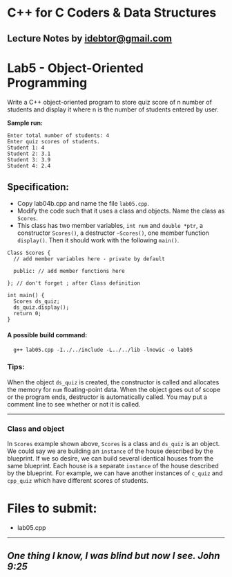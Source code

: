# C++ for C Coders & Data Structures
Lecture Notes by idebtor@gmail.com
-------------------
# Lab5 - Object-Oriented Programming
Write a C++ object-oriented program to store quiz score of n number of students and display it where n is the number of students entered by user.

__Sample run:__
```
Enter total number of students: 4
Enter quiz scores of students.
Student 1: 4
Student 2: 3.1
Student 3: 3.9
Student 4: 2.4
```
## Specification:
  - Copy lab04b.cpp and name the file `lab05.cpp`.
  - Modify the code such that it uses a class and objects. Name the class as `Scores`.  
  - This class has two member variables, `int num` and `double *ptr`, a constructor `Scores()`, a destructor `~Scores()`, one member function `display()`.  Then it should work with the following `main()`.

```
Class Scores {
  // add member variables here - private by default

  public: // add member functions here

}; // don't forget ; after Class definition

int main() {
  Scores ds_quiz;
  ds_quiz.display();
  return 0;
}
```
#### A possible build command:
```
  g++ lab05.cpp -I../../include -L../../lib -lnowic -o lab05
```
### Tips:
When the object `ds_quiz` is created, the constructor is called and allocates the memory for `num` floating-point data. When the object goes out of scope or the program ends, destructor is automatically called.  You may put a comment line to see whether or not it is called.

-----------------------------------

### Class and object
In `Scores` example shown above, `Scores` is a class and `ds_quiz` is an object. We could say we are building an `instance` of the house described by the blueprint. If we so desire, we can build several identical houses from the same blueprint.  Each house is a separate `instance` of the house described by the blueprint. For example, we can have another instances of `c_quiz` and `cpp_quiz` which have different scores of students.

# Files to submit:
  - lab05.cpp

----------------------------
_One thing I know, I was blind but now I see. John 9:25_
----------------------------
